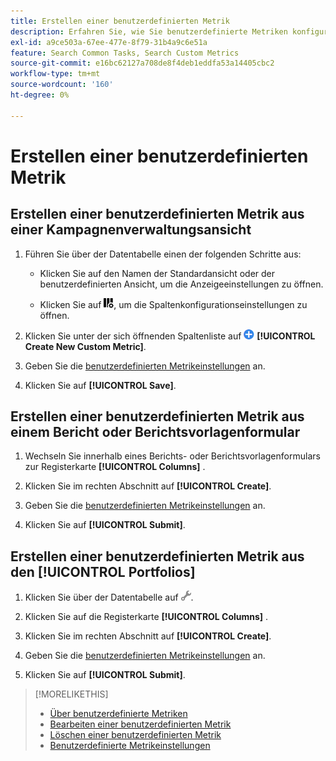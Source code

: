 ```yaml
---
title: Erstellen einer benutzerdefinierten Metrik
description: Erfahren Sie, wie Sie benutzerdefinierte Metriken konfigurieren, die anhand von Standardmetriken berechnet werden.
exl-id: a9ce503a-67ee-477e-8f79-31b4a9c6e51a
feature: Search Common Tasks, Search Custom Metrics
source-git-commit: e16bc62127a708de8f4deb1eddfa53a14405cbc2
workflow-type: tm+mt
source-wordcount: '160'
ht-degree: 0%

---
```


# Erstellen einer benutzerdefinierten Metrik

## Erstellen einer benutzerdefinierten Metrik aus einer Kampagnenverwaltungsansicht

1. Führen Sie über der Datentabelle einen der folgenden Schritte aus:

   * Klicken Sie auf den Namen der Standardansicht oder der benutzerdefinierten Ansicht, um die Anzeigeeinstellungen zu öffnen.

   * Klicken Sie auf ![Benutzerdefinierte Spalten](/help/search-social-commerce/assets/custom-columns.png "Benutzerdefinierte Spalten"), um die Spaltenkonfigurationseinstellungen zu öffnen.

1. Klicken Sie unter der sich öffnenden Spaltenliste auf ![Neue benutzerdefinierte Metrik erstellen](/help/search-social-commerce/assets/add.png) **[!UICONTROL Create New Custom Metric]**.

1. Geben Sie die [benutzerdefinierten Metrikeinstellungen](custom-metric-settings.md) an.

1. Klicken Sie auf **[!UICONTROL Save]**.

## Erstellen einer benutzerdefinierten Metrik aus einem Bericht oder Berichtsvorlagenformular

1. Wechseln Sie innerhalb eines Berichts- oder Berichtsvorlagenformulars zur Registerkarte **[!UICONTROL Columns]** .

1. Klicken Sie im rechten Abschnitt auf **[!UICONTROL Create]**.

1. Geben Sie die [benutzerdefinierten Metrikeinstellungen](custom-metric-settings.md) an.

1. Klicken Sie auf **[!UICONTROL Submit]**.

## Erstellen einer benutzerdefinierten Metrik aus den [!UICONTROL Portfolios]

1. Klicken Sie über der Datentabelle auf ![Ausgewählte Ansicht bearbeiten](/help/search-social-commerce/assets/view-settings.png "Ausgewählte Ansicht bearbeiten").

1. Klicken Sie auf die Registerkarte **[!UICONTROL Columns]** .

1. Klicken Sie im rechten Abschnitt auf **[!UICONTROL Create]**.

1. Geben Sie die [benutzerdefinierten Metrikeinstellungen](custom-metric-settings.md) an.

1. Klicken Sie auf **[!UICONTROL Submit]**.

>[!MORELIKETHIS]
>
>* [Über benutzerdefinierte Metriken](custom-metric-about.md)
>* [Bearbeiten einer benutzerdefinierten Metrik](custom-metric-edit.md)
>* [Löschen einer benutzerdefinierten Metrik](custom-metric-delete.md)
>* [Benutzerdefinierte Metrikeinstellungen](custom-metric-settings.md)
